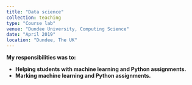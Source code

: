 ```yaml
---
title: "Data science"
collection: teaching
type: "Course lab"
venue: "Dundee University, Computing Science"
date: "April 2019"
location: "Dundee, The UK"
---
```


<b>My responsibilities was to:<b> <br />
* Helping students with machine learning and Python assignments.
* Marking machine learning and Python assignments.

